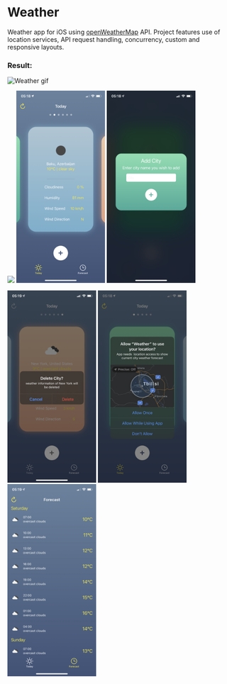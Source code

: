 # Weather
Weather app for iOS using <a href="https://openweathermap.org">openWeatherMap<a/> API. Project features use of location services, API request handling, concurrency, custom and responsive layouts.  

### Result:


![Weather gif]( https://media.giphy.com/media/OACNptsJjjP0sWBpjd/giphy.gif )

<p float="left">
  
  <img src="https://media.giphy.com/media/6fswfLueQrAhBnAssq/giphy.gif" width="200" />
  <img src="./img/02.PNG" width="200" /> 
  <img src="./img/03.PNG" width="200" />
</p>


<p float="left">
  <img src="./img/04.PNG" width="200" />
  <img src="./img/05.PNG" width="200" /> 
  <img src="./img/06.PNG" width="200" />
</p>

